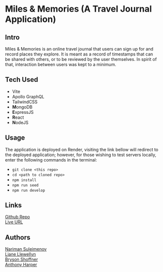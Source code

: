 # Miles & Memories (A Travel Journal Application) 

## Intro

Miles & Memories is an online travel journal that users can sign up for and record places they explore. It is meant as a record of timestamps that can be shared with others, or to be reviewed by the user themselves. In spirit of that, interaction between users was kept to a minimum. 

## Tech Used
- Vite
- Apollo GraphQL
- TailwindCSS
- **M**ongoDB
- **E**xpressJS
- **R**eact
- **N**odeJS

## Usage 
The application is deployed on Render, visiting the link bellow will redirect to the deployed application; however, for those wishing to test servers locally, enter the following commands in the terminal: 

- `git clone <this repo>`
- `cd <path to cloned repo>`
- `npm install`
- `npm run seed`
- `npm run develop`

## Links
[Github Repo]()\
 [Live URL](https://travel-journal-app.onrender.com/)

## Authors
[Nariman Suleimenov](https://github.com/NarSulEsz)\
[Liane Llewellyn](https://github.com/lllewell)\
[Bryson Shoffner](https://github.com/Bryson987081)\
[Anthony Harper](https://github.com/aharper2568)